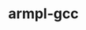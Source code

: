 ---
title: "armpl-gcc"
layout: cache
categories: [package, develop]
meta: {"compilers": ["gcc@12.4.0"], "num_specs": 10, "num_specs_by_stack": {"aws-pcluster-neoverse_v1": 10, "root": 10}, "oss": ["amzn2"], "platforms": ["linux"], "stacks": ["aws-pcluster-neoverse_v1", "root"], "targets": ["neoverse_v1"], "versions": ["24.10"]}
spec_details: [{"compiler": "gcc@12.4.0", "hash": "3alkvuptlzb2p5bsoquyn7lkzry4zz3v", "os": "amzn2", "platform": "linux", "size": "-", "stacks": ["aws-pcluster-neoverse_v1", "root"], "target": "neoverse_v1", "variants": ["build_system=generic", "~ilp64", "+shared", "threads=none"], "versions": ["24.10"]}, {"compiler": "gcc@12.4.0", "hash": "3irkwnawr2umyypovvp4pgwale64p7ti", "os": "amzn2", "platform": "linux", "size": "-", "stacks": ["aws-pcluster-neoverse_v1", "root"], "target": "neoverse_v1", "variants": ["build_system=generic", "~ilp64", "+shared", "threads=openmp"], "versions": ["24.10"]}, {"compiler": "gcc@12.4.0", "hash": "5ittx6pmsqfevzkl5koqn4zhbbgas2rp", "os": "amzn2", "platform": "linux", "size": "-", "stacks": ["aws-pcluster-neoverse_v1", "root"], "target": "neoverse_v1", "variants": ["build_system=generic", "~ilp64", "+shared", "threads=none"], "versions": ["24.10"]}, {"compiler": "gcc@12.4.0", "hash": "b5eku2z5jienqe6dojas2hn6v3x4miz2", "os": "amzn2", "platform": "linux", "size": "-", "stacks": ["aws-pcluster-neoverse_v1", "root"], "target": "neoverse_v1", "variants": ["build_system=generic", "~ilp64", "+shared", "threads=none"], "versions": ["24.10"]}, {"compiler": "gcc@12.4.0", "hash": "bi5ncsn5wfcsrolcz7ygt7shmmbmfmb2", "os": "amzn2", "platform": "linux", "size": "-", "stacks": ["aws-pcluster-neoverse_v1", "root"], "target": "neoverse_v1", "variants": ["build_system=generic", "~ilp64", "+shared", "threads=none"], "versions": ["24.10"]}, {"compiler": "gcc@12.4.0", "hash": "fzl7qb6jrbfdifohskz35ir6bnxcmk7n", "os": "amzn2", "platform": "linux", "size": "-", "stacks": ["aws-pcluster-neoverse_v1", "root"], "target": "neoverse_v1", "variants": ["build_system=generic", "~ilp64", "+shared", "threads=openmp"], "versions": ["24.10"]}, {"compiler": "gcc@12.4.0", "hash": "laaye6ox47gkao34ivsilpkiic5szpe3", "os": "amzn2", "platform": "linux", "size": "-", "stacks": ["aws-pcluster-neoverse_v1", "root"], "target": "neoverse_v1", "variants": ["build_system=generic", "~ilp64", "+shared", "threads=none"], "versions": ["24.10"]}, {"compiler": "gcc@12.4.0", "hash": "s5oagzbsnnte6mha2o3scn75pgms7kqx", "os": "amzn2", "platform": "linux", "size": "-", "stacks": ["aws-pcluster-neoverse_v1", "root"], "target": "neoverse_v1", "variants": ["build_system=generic", "~ilp64", "+shared", "threads=openmp"], "versions": ["24.10"]}, {"compiler": "gcc@12.4.0", "hash": "udkx3ddcwyfndd6rbvqgbhdnwrjq2bes", "os": "amzn2", "platform": "linux", "size": "-", "stacks": ["aws-pcluster-neoverse_v1", "root"], "target": "neoverse_v1", "variants": ["build_system=generic", "~ilp64", "+shared", "threads=openmp"], "versions": ["24.10"]}, {"compiler": "gcc@12.4.0", "hash": "xw7ce5vxdvc7pxxcw5b3m2qzq5qds3kt", "os": "amzn2", "platform": "linux", "size": "-", "stacks": ["aws-pcluster-neoverse_v1", "root"], "target": "neoverse_v1", "variants": ["build_system=generic", "~ilp64", "+shared", "threads=openmp"], "versions": ["24.10"]}]
---